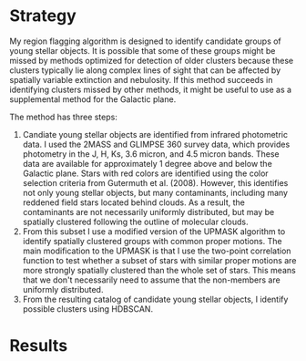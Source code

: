 # Strategy
My region flagging algorithm is designed to identify candidate groups of young stellar objects. It is possible that some of these groups might be missed by methods optimized for detection of older clusters because these clusters typically lie along complex lines of sight that can be affected by spatially variable extinction and nebulosity. If this method succeeds in identifying clusters missed by other methods, it might be useful to use as a supplemental method for the Galactic plane. 

The method has three steps:
1. Candiate young stellar objects are identified from infrared photometric data. I used the 2MASS and GLIMPSE 360 survey data, which provides photometry in the J, H, Ks, 3.6 micron, and 4.5 micron bands. These data are available for approximately 1 degree above and below the Galactic plane. Stars with red colors are identified using the color selection criteria from Gutermuth et al. (2008). However, this identifies not only young stellar objects, but many contaminants, including many reddened field stars located behind clouds. As a result, the contaminants are not necessarily uniformly distributed, but may be spatially clustered following the outline of molecular clouds. 
2. From this subset I use a modified version of the UPMASK algorithm to identify spatially clustered groups with common proper motions. The main modification to the UPMASK is that I use the two-point correlation function to test whether a subset of stars with similar proper motions are more strongly spatially clustered than the whole set of stars. This means that we don't necessarily need to assume that the non-members are uniformly distributed.
3. From the resulting catalog of candidate young stellar objects, I identify possible clusters using HDBSCAN.

# Results

